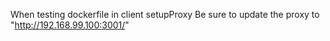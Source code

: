 When testing dockerfile in client setupProxy
Be sure to update the proxy to "http://192.168.99.100:3001/"